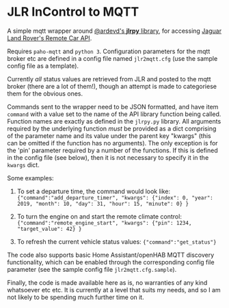 # JLR InControl to MQTT

A simple mqtt wrapper around [@ardevd's **jlrpy** library](https://github.com/ardevd/jlrpy), for accessing [Jaguar Land Rover's Remote Car API](https://documenter.getpostman.com/view/6250319/RznBMzqo?version=latest#intro).

Requires `paho-mqtt` and `python 3`. Configuration parameters for the mqtt broker etc are defined in a config file named `jlr2mqtt.cfg` (use the sample config file as a template).

Currently *all* status values are retrieved from JLR and posted to the mqtt broker (there are a lot of them!), though an attempt is made to categoriese them for the obvious ones.

Commands sent to the wrapper need to be JSON formatted, and have item `command` with a value set to the name of the API library function being called. Function names are exactly as defined in the `jlrpy.py` library. All arguments required by the underlying function *must* be provided as a dict comprising of the parameter name and its value under the parent key "kwargs" (this can be omitted if the function has no arguments). The only exception is for the 'pin' parameter required by a number of the functions. If this is defined in the config file (see below), then it is not necessary to specify it in the `kwargs` dict.

Some examples:

1. To set a departure time, the command would look like:
    `{"command":"add_departure_timer", "kwargs": {"index": 0, "year": 2019, "month": 10, "day": 31, "hour": 15, "minute": 0} }`

2. To turn the engine on and start the remote climate control:
    `{"command":"remote_engine_start", "kwargs": {"pin": 1234, "target_value": 42} }`

3. To refresh the current vehicle status values:
    `{"command":"get_status"}`

The code also supports basic Home Assistant/openHAB MQTT discovery functionality, which can be enabled through the corresponding config file parameter (see the sample config file `jlr2mqtt.cfg.sample`). 

Finally, the code is made available here as is, no warranties of any kind whatsoever etc etc. It is currently at a level that suits my needs, and so I am not likely to be spending much further time on it.
